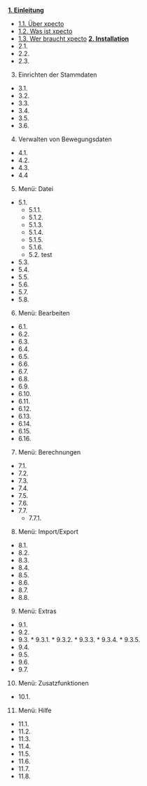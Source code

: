 
**[1. Einleitung](http://help.xpecto.de/Einleitung)**
* [1.1. Über xpecto](http://help.xpecto.de/Einleitung/Über_xpectoPro)
*  [1.2. Was ist xpecto](http://help.xpecto.de/Einleitung/Was_ist_xpectoPro)
*  [1.3. Wer braucht xpecto](http://help.xpecto.de/Einleitung/Wer_braucht_xpectoPro)
**[2.   Installation](http://help.xpecto.de/Installation)**
*  2.1.
*  2.2.
*  2.3.
3.   Einrichten der Stammdaten
*  3.1.
*  3.2.
*  3.3.
*  3.4.
*  3.5.
*  3.6.
4.  Verwalten von Bewegungsdaten
*  4.1.
* 4.2.
* 4.3.
* 4.4
5. Menü: Datei
* 5.1.
     * 5.1.1.
     * 5.1.2.  
     *  5.1.3.
     *  5.1.4.
     *  5.1.5.
     *  5.1.6. 
    * 5.2. test
*  5.3.
*  5.4.
*  5.5.
* 5.6.
*  5.7.
*  5.8.
6. Menü: Bearbeiten
*  6.1.
* 6.2.
* 6.3.
* 6.4.
* 6.5.
* 6.6.
* 6.7.
* 6.8.
* 6.9.
* 6.10.
* 6.11.
*  6.12.
* 6.13.
* 6.14.
* 6.15.
* 6.16.          
7. Menü: Berechnungen
*  7.1.
*  7.2.
*  7.3.
*  7.4.
*  7.5.
*  7.6.
*  7.7.
     *  7.7.1.
8.   Menü: Import/Export
*  8.1.
*  8.2.
*  8.3.
* 8.4.
* 8.5.
* 8.6.
*  8.7.
* 8.8.
9.   Menü: Extras
*  9.1.
*  9.2.
*  9.3.
           *  9.3.1.
           *  9.3.2.
           *  9.3.3.
           *  9.3.4.
           *  9.3.5.
*  9.4.
*  9.5.
*  9.6.
*  9.7.

10.  Menü: Zusatzfunktionen
* 10.1.
11.   Menü: Hilfe
* 11.1.
* 11.2.
* 11.3.
* 11.4.
* 11.5.
* 11.6.
*   11.7.
*  11.8.

   